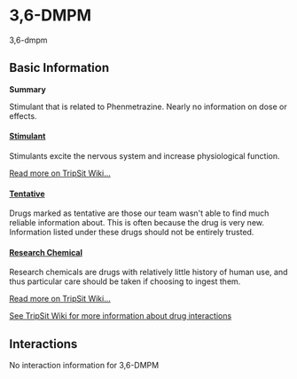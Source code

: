 # 3,6-DMPM

3,6-dmpm

## Basic Information

**Summary**

Stimulant that is related to Phenmetrazine. Nearly no information on dose or effects.

#### [Stimulant](/category/stimulant)

Stimulants excite the nervous system and increase physiological function.

[Read more on TripSit Wiki...](#{category.wiki})

#### [Tentative](/category/tentative)

Drugs marked as tentative are those our team wasn't able to find much reliable information about. This is often because the drug is very new. Information listed under these drugs should not be entirely trusted.

#### [Research Chemical](/category/research-chemical)

Research chemicals are drugs with relatively little history of human use, and thus particular care should be taken if choosing to ingest them.

[Read more on TripSit Wiki...](#{category.wiki})

[See TripSit Wiki for more information about drug interactions](http://combo.tripsit.me/)

## Interactions

No interaction information for 3,6-DMPM